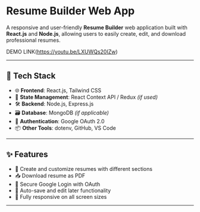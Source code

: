 # Resume Builder Web App

A responsive and user-friendly **Resume Builder** web application built with **React.js** and **Node.js**, allowing users to easily create, edit, and download professional resumes.

DEMO LINK(https://youtu.be/LXUWQs20IZw)

---

## 🔧 Tech Stack

- 🌐 **Frontend**: React.js, Tailwind CSS  
- 🧠 **State Management**: React Context API / Redux *(if used)*  
- 🛠 **Backend**: Node.js, Express.js  
- 🗃 **Database**: MongoDB *(if applicable)*  
- 🔐 **Authentication**: Google OAuth 2.0  
- 📦 **Other Tools**: dotenv, GitHub, VS Code

---

## ✨ Features

- 📄 Create and customize resumes with different sections  
- 📥 Download resume as PDF  
- 🔐 Secure Google Login with OAuth  
- 💾 Auto-save and edit later functionality  
- 📱 Fully responsive on all screen sizes  

---


